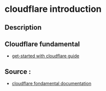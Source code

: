 # cloudflare introduction 

## Description 


## Cloudflare fundamental

- [get-started with cloudflare guide](https://developers.cloudflare.com/learning-paths/get-started/)

## Source : 

- [cloudflare fondamental documentation](https://developers.cloudflare.com/fundamentals/)